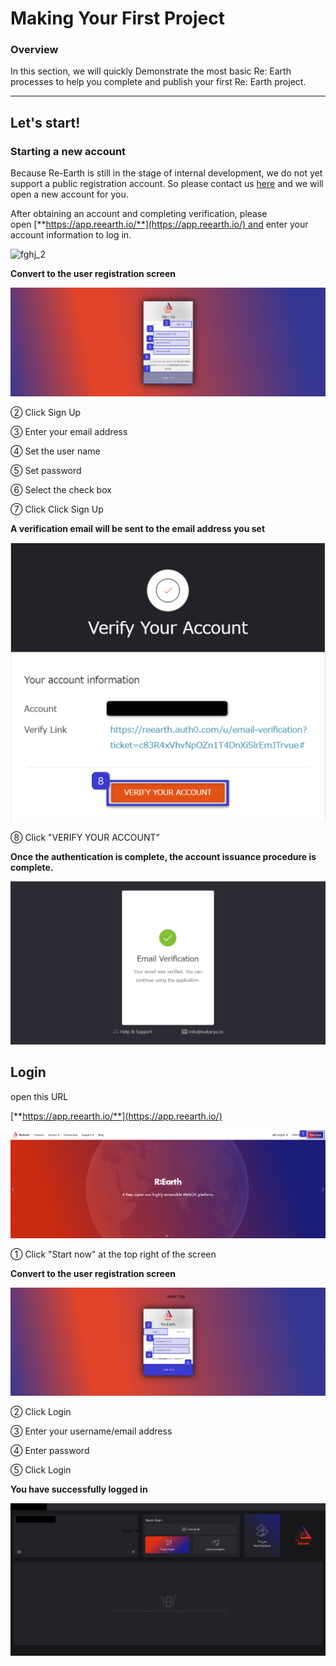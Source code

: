 # Making Your First Project

### **Overview**

In this section, we will quickly Demonstrate the most basic Re: Earth processes to help you complete and publish your first Re: Earth project.
****

## Let's start!

### **Starting a new account**

Because Re-Earth is still in the stage of internal development, we do not yet support a public registration account. So please contact us [here](https://docs.google.com/forms/d/e/1FAIpQLSftlA7HKfSsCHND14jERCLh3YzDETj0tU2rPVHM8McQfPHt-g/viewform) and we will open a new account for you.

After obtaining an account and completing verification, please open [**https://app.reearth.io/**](https://app.reearth.io/) and enter your account information to log in.

![fghj_2](https://github.com/CS-eukarya/User-Manual-English-/assets/154571156/05cff520-0443-4491-965b-098677c7467e)

**Convert to the user registration screen**

![fghj 2.png](Making%20Your%20First%20Project%207af2788c82ee4c43ad6ef72026c79fd6/fghj_2.png)

② Click Sign Up

③ Enter your email address

④ Set the user name

⑤ Set password

⑥ Select the check box

⑦ Click Click Sign Up

**A verification email will be sent to the email address you set**

![Untitled.png](Making%20Your%20First%20Project%207af2788c82ee4c43ad6ef72026c79fd6/Untitled.png)

⑧ Click "VERIFY YOUR ACCOUNT”

**Once the authentication is complete, the account issuance procedure is complete.**

![Untitled (1).png](Making%20Your%20First%20Project%207af2788c82ee4c43ad6ef72026c79fd6/Untitled_(1).png)

## Login

open this URL

[**https://app.reearth.io/**](https://app.reearth.io/) 

![sdf 2 (4).png](Making%20Your%20First%20Project%207af2788c82ee4c43ad6ef72026c79fd6/sdf_2_(4).png)

① Click "Start now" at the top right of the screen

**Convert to the user registration screen**

![2023-03-20_13h33_16 1.png](Making%20Your%20First%20Project%207af2788c82ee4c43ad6ef72026c79fd6/2023-03-20_13h33_16_1.png)

② Click Login

③ Enter your username/email address

④ Enter password

⑤ Click Login

**You have successfully logged in**

![2023-03-20_13h45_40 1.png](Making%20Your%20First%20Project%207af2788c82ee4c43ad6ef72026c79fd6/2023-03-20_13h45_40_1.png)

